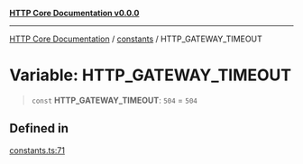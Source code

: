 [**HTTP Core Documentation v0.0.0**](../../README.md)

***

[HTTP Core Documentation](../../modules.md) / [constants](../README.md) / HTTP\_GATEWAY\_TIMEOUT

# Variable: HTTP\_GATEWAY\_TIMEOUT

> `const` **HTTP\_GATEWAY\_TIMEOUT**: `504` = `504`

## Defined in

[constants.ts:71](https://github.com/stonemjs/http-core/blob/89981cacc9858cf786fba9df03b328b6b56a5b75/src/constants.ts#L71)
